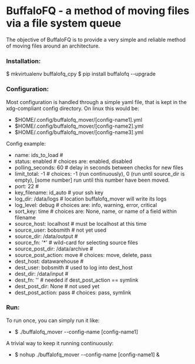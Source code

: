 # BuffaloFQ - a method of moving files via a file system queue

The objective of BuffaloFQ is to provide a very simple and reliable method of
moving files around an architecture.

### Installation:
$ mkvirtualenv buffalofq_cpy
$ pip install buffalofq --upgrade

### Configuration:
Most configuration is handled through a simple yaml file, that is kept in the xdg-compliant config directory.  On linux this would be:

* $HOME/.config/buffalofq_mover/[config-name1].yml
* $HOME/.config/buffalofq_mover/[config-name2].yml
* $HOME/.config/buffalofq_mover/[config-name3].yml

Config example:

* name:               ids_to_load    #
* status:             enabled        # choices are: enabled, disabled
* polling_seconds:    60             # delay in seconds between checks for new files
* limit_total:        -1             # choices: -1 (run continuously), 0 (run until source_dir is empty), [some number] run until this number have been moved.
* port:               22             #
* key_filename:       id_auto        # your ssh key
* log_dir:            /data/logs     # location buffalofq_mover will write its logs
* log_level:          debug          # choices are: info, warning, error, critical
* sort_key:           time           # choices are: None, name, or name of a field within filename
* source_host:        localhost      # must be localhost at this time
* source_user:        bobsmith       # not yet used
* source_dir:         /data/output   #
* source_fn:          '*'            # wild-card for selecting source files
* source_post_dir:    /data/archive  #
* source_post_action: move           # choices: move, delete, pass
* dest_host:          datawarehouse  #
* dest_user:          bobsmith       # used to log into dest_host
* dest_dir:           /data/input    #
* dest_fn:            ''             # needed if dest_post_action == symlink
* dest_post_dir:      None           # not used yet
* dest_post_action:   pass           # choices: pass, symlink


### Run:

To run once, you can simply run it like:

* $ ./buffalofq_mover --config-name [config-name1]

A trivial way to keep it running continuously:

* $ nohup ./buffalofq_mover --config-name [config-name1] &


